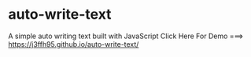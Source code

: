 # auto-write-text
A simple auto writing text built with JavaScript
 Click Here For Demo ===> https://j3ffh95.github.io/auto-write-text/
